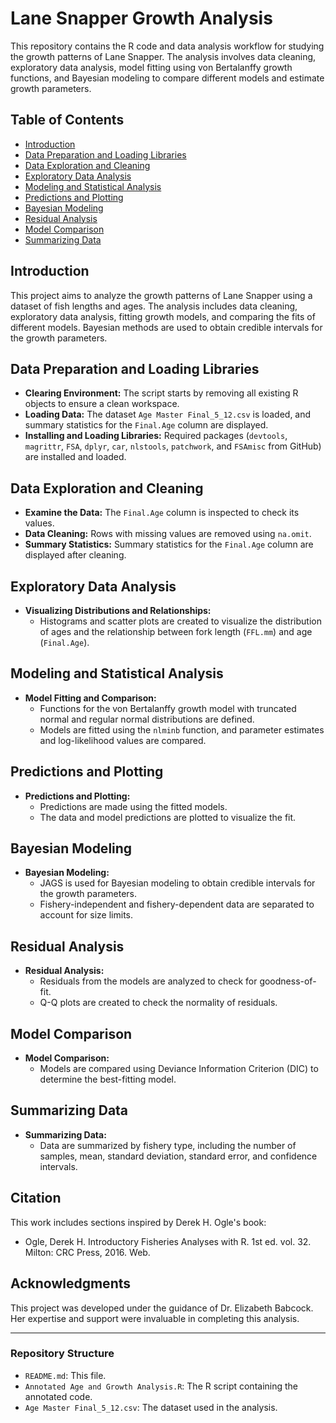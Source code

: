 # Lane Snapper Growth Analysis

This repository contains the R code and data analysis workflow for studying the growth patterns of Lane Snapper. The analysis involves data cleaning, exploratory data analysis, model fitting using von Bertalanffy growth functions, and Bayesian modeling to compare different models and estimate growth parameters.

## Table of Contents

- [Introduction](#introduction)
- [Data Preparation and Loading Libraries](#data-preparation-and-loading-libraries)
- [Data Exploration and Cleaning](#data-exploration-and-cleaning)
- [Exploratory Data Analysis](#exploratory-data-analysis)
- [Modeling and Statistical Analysis](#modeling-and-statistical-analysis)
- [Predictions and Plotting](#predictions-and-plotting)
- [Bayesian Modeling](#bayesian-modeling)
- [Residual Analysis](#residual-analysis)
- [Model Comparison](#model-comparison)
- [Summarizing Data](#summarizing-data)

## Introduction

This project aims to analyze the growth patterns of Lane Snapper using a dataset of fish lengths and ages. The analysis includes data cleaning, exploratory data analysis, fitting growth models, and comparing the fits of different models. Bayesian methods are used to obtain credible intervals for the growth parameters.

## Data Preparation and Loading Libraries

- **Clearing Environment:** The script starts by removing all existing R objects to ensure a clean workspace.
- **Loading Data:** The dataset `Age Master Final_5_12.csv` is loaded, and summary statistics for the `Final.Age` column are displayed.
- **Installing and Loading Libraries:** Required packages (`devtools`, `magrittr`, `FSA`, `dplyr`, `car`, `nlstools`, `patchwork`, and `FSAmisc` from GitHub) are installed and loaded.

## Data Exploration and Cleaning

- **Examine the Data:** The `Final.Age` column is inspected to check its values.
- **Data Cleaning:** Rows with missing values are removed using `na.omit`.
- **Summary Statistics:** Summary statistics for the `Final.Age` column are displayed after cleaning.

## Exploratory Data Analysis

- **Visualizing Distributions and Relationships:**
  - Histograms and scatter plots are created to visualize the distribution of ages and the relationship between fork length (`FFL.mm`) and age (`Final.Age`).

## Modeling and Statistical Analysis

- **Model Fitting and Comparison:**
  - Functions for the von Bertalanffy growth model with truncated normal and regular normal distributions are defined.
  - Models are fitted using the `nlminb` function, and parameter estimates and log-likelihood values are compared.

## Predictions and Plotting

- **Predictions and Plotting:**
  - Predictions are made using the fitted models.
  - The data and model predictions are plotted to visualize the fit.

## Bayesian Modeling

- **Bayesian Modeling:**
  - JAGS is used for Bayesian modeling to obtain credible intervals for the growth parameters.
  - Fishery-independent and fishery-dependent data are separated to account for size limits.

## Residual Analysis

- **Residual Analysis:**
  - Residuals from the models are analyzed to check for goodness-of-fit.
  - Q-Q plots are created to check the normality of residuals.

## Model Comparison

- **Model Comparison:**
  - Models are compared using Deviance Information Criterion (DIC) to determine the best-fitting model.

## Summarizing Data

- **Summarizing Data:**
  - Data are summarized by fishery type, including the number of samples, mean, standard deviation, standard error, and confidence intervals.

## Citation

This work includes sections inspired by Derek H. Ogle's book:
- Ogle, Derek H. Introductory Fisheries Analyses with R. 1st ed. vol. 32. Milton: CRC Press, 2016. Web.

## Acknowledgments

This project was developed under the guidance of Dr. Elizabeth Babcock. Her expertise and support were invaluable in completing this analysis.

---

### Repository Structure

- `README.md`: This file.
- `Annotated Age and Growth Analysis.R`: The R script containing the annotated code.
- `Age Master Final_5_12.csv`: The dataset used in the analysis.
